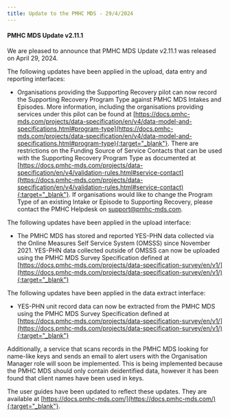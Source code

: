 ```yaml
---
title: Update to the PMHC MDS - 29/4/2024
---
```


#### PMHC MDS Update v2.11.1 ####

We are pleased to announce that PMHC MDS Update v2.11.1 was released
on April 29, 2024.

The following updates have been applied in the upload, data entry and 
reporting interfaces:
* Organisations providing the Supporting Recovery pilot can now record 
  the Supporting Recovery Program Type against PMHC MDS Intakes and 
  Episodes. More information, including the organisations providing 
  services under this pilot can be found at 
  [https://docs.pmhc-mds.com/projects/data-specification/en/v4/data-model-and-specifications.html#program-type](https://docs.pmhc-mds.com/projects/data-specification/en/v4/data-model-and-specifications.html#program-type){:target="_blank"}. 
  There are restrictions on the Funding Source of Service Contacts 
  that can be used with the Supporting Recovery Program Type as documented at 
  [https://docs.pmhc-mds.com/projects/data-specification/en/v4/validation-rules.html#service-contact](https://docs.pmhc-mds.com/projects/data-specification/en/v4/validation-rules.html#service-contact){:target="_blank"}. 
  If organisations would like to change the Program Type of an existing 
  Intake or Episode to Supporting Recovery, please contact the PMHC 
  Helpdesk on support@pmhc-mds.com. 

The following updates have been applied in the upload interface:
* The PMHC MDS has stored and reported YES-PHN data collected via the Online 
  Measures Self Service System (OMSSS) since November 2021. YES-PHN data 
  collected outside of OMSSS can now be uploaded using the  PMHC MDS Survey 
  Specification defined at 
  [https://docs.pmhc-mds.com/projects/data-specification-survey/en/v1/](https://docs.pmhc-mds.com/projects/data-specification-survey/en/v1/){:target="_blank"}

The following updates have been applied in the data extract interface:
* YES-PHN unit record data can now be extracted from the PMHC MDS using the 
  PMHC MDS Survey Specification defined at 
  [https://docs.pmhc-mds.com/projects/data-specification-survey/en/v1/](https://docs.pmhc-mds.com/projects/data-specification-survey/en/v1/){:target="_blank"}

Additionally, a service that scans records in the PMHC MDS looking for 
name-like keys and sends an email to alert users with the Organisation Manager 
role will soon be implemented. This is being implemented because the PMHC MDS 
should only contain deidentified data, however it has been found that client 
names have been used in keys.

The user guides have been updated to reflect these updates. They are available
at [https://docs.pmhc-mds.com/](https://docs.pmhc-mds.com/){:target="_blank"}.